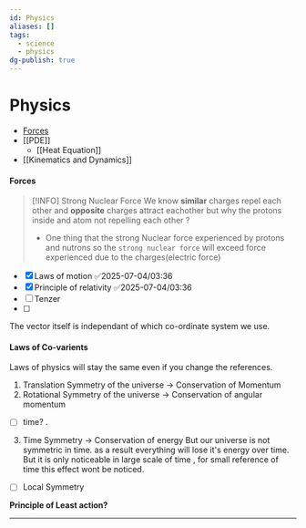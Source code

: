 ```yaml
---
id: Physics
aliases: []
tags:
  - science
  - physics
dg-publish: true
---
```

# Physics
- [Forces](#forces)
- [[PDE]]
	- [[Heat Equation]]
- [[Kinematics and Dynamics]]
#### Forces

> [!INFO] Strong Nuclear Force
> We know **similar** charges repel each other and **opposite** charges attract eachother but  why the protons inside and atom not repelling each other ? 
> - One thing that the strong Nuclear force experienced by protons and nutrons so the `strong nuclear force` will exceed force experienced due to the charges(electric force)

- [x] Laws of motion ✅2025-07-04/03:36 
- [x] Principle of relativity ✅2025-07-04/03:36 
- [ ] Tenzer
- [ ] 
The vector itself is independant of which co-ordinate system we use.

#### Laws of Co-varients
Laws of physics will stay the same even if you change the references. 

1. Translation Symmetry of the universe -> Conservation of Momentum
2. Rotational Symmetry of the universe ->  Conservation of angular momentum

- [ ] time? .
3. Time Symmetry -> Conservation of energy
But our universe is not symmetric in time. as a result everything will lose it's energy over time. 
But it is only noticeable in large scale of time , for small reference of time this effect wont be noticed.

- [ ] Local Symmetry

**Principle of Least action?**

****

